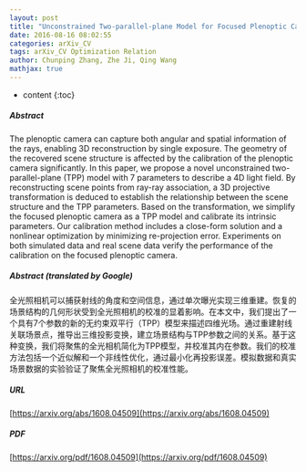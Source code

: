 ```yaml
---
layout: post
title: "Unconstrained Two-parallel-plane Model for Focused Plenoptic Cameras Calibration"
date: 2016-08-16 08:02:55
categories: arXiv_CV
tags: arXiv_CV Optimization Relation
author: Chunping Zhang, Zhe Ji, Qing Wang
mathjax: true
---
```


* content
{:toc}

##### Abstract
The plenoptic camera can capture both angular and spatial information of the rays, enabling 3D reconstruction by single exposure. The geometry of the recovered scene structure is affected by the calibration of the plenoptic camera significantly. In this paper, we propose a novel unconstrained two-parallel-plane (TPP) model with 7 parameters to describe a 4D light field. By reconstructing scene points from ray-ray association, a 3D projective transformation is deduced to establish the relationship between the scene structure and the TPP parameters. Based on the transformation, we simplify the focused plenoptic camera as a TPP model and calibrate its intrinsic parameters. Our calibration method includes a close-form solution and a nonlinear optimization by minimizing re-projection error. Experiments on both simulated data and real scene data verify the performance of the calibration on the focused plenoptic camera.

##### Abstract (translated by Google)
全光照相机可以捕获射线的角度和空间信息，通过单次曝光实现三维重建。恢复的场景结构的几何形状受到全光照相机的校准的显着影响。在本文中，我们提出了一个具有7个参数的新的无约束双平行（TPP）模型来描述四维光场。通过重建射线关联场景点，推导出三维投影变换，建立场景结构与TPP参数之间的关系。基于这种变换，我们将聚焦的全光相机简化为TPP模型，并校准其内在参数。我们的校准方法包括一个近似解和一个非线性优化，通过最小化再投影误差。模拟数据和真实场景数据的实验验证了聚焦全光照相机的校准性能。

##### URL
[https://arxiv.org/abs/1608.04509](https://arxiv.org/abs/1608.04509)

##### PDF
[https://arxiv.org/pdf/1608.04509](https://arxiv.org/pdf/1608.04509)

